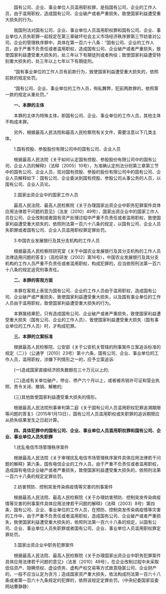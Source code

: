 　　国有公司、企业、事业单位人员滥用职权罪，是指国有公司、企业的工作人员，由于滥用职权，造成国有公司、企业破产或者严重损失，致使国家利益遭受重大损失的行为。

　　我国刑法对国有公司、企业、事业单位人员滥用职权罪和国有公司、企业、事业单位人员失职罪一起规定在第三章破坏社会主义市场经济秩序罪第三节妨害对公司、企业的管理秩序罪中，具体在第一百六十八条：“国有公司、企业的工作人员，由于严重不负责任或者滥用职权，造成国有公司、企业破产或者严重损失，致使国家利益遭受重大损失的，处三年以下有期徒刑或者拘役；致使国家利益遭受特别重大损失的，处三年以上七年以下有期徒刑。

　　“国有事业单位的工作人员有前款行为，致使国家利益遭受重大损失的，依照前款的规定处罚。

　　“国有公司、企业、事业单位的工作人员，徇私舞弊，犯前两款罪的，依照第一款的规定从重处罚。”

　　**一、本罪的主体**

　　本罪的主体为特殊主体，即国有公司、企业、事业单位的工作人员，其他主体不构成本罪。

　　另外，根据最高人民法院和最高人民检察院有关文件，需要注意以下几类主体。

　　1.国有控股、参股股份有限公司中的国有公司、企业人员

　　根据最高人民法院《关于如何认定国有控股、参股股份有限公司中的国有公司、企业人员的解释》（法释〔2005〕10号），为准确认定刑法分则第三章第三节中的国有公司、企业人员，现对国有控股、参股的股份有限公司中的国有公司、企业人员解释如下：国有公司、企业委派到国有控股、参股公司从事公务的人员，以国有公司、企业人员论。

　　2.国家出资企业中的国家工作人员

　　最高人民法院、最高人民检察院《关于办理国家出资企业中职务犯罪案件具体应用法律若干问题的意见》（法发〔2010〕49号），国家出资企业中的国家工作人员在公司、企业改制或者国有资产处理过程中严重不负责任或者滥用职权，致使国家利益遭受重大损失的，依照刑法第一百六十八条的规定，以国有公司、企业人员失职罪或者国有公司、企业人员滥用职权罪定罪处罚。

　　3.中国农业发展银行及其分支机构的工作人员

　　根据最高人民检察院研究室《关于中国农业发展银行及其分支机构的工作人员法律适用问题的答复》（高检研发〔2002〕第16号），中国农业发展银行及其分支机构的工作人员严重不负责任或者滥用职权，构成犯罪的，应当依照刑法第一百六十八条的规定追究刑事责任。

　　**二、本罪的客观方面**

　　本罪在客观上表现为国有公司、企业的工作人员由于滥用职权，造成国有公司、企业破产或严重损失，致使国家利益遭受重大损失，以及国有事业单位的工作人员由于滥用职权，致使国家利益遭受重大损失的行为。

　　本罪属结果犯，只有造成国有公司、企业破产或者严重损失，致使国家利益遭受重大损失（国有公司、企业的工作人员）、致使国家利益遭受重大损失（国有事业单位的工作人员）时，才构成犯罪。

　　**三、本罪的立案标准**

　　根据最高人民检察院、公安部《关于公安机关管辖的刑事案件立案追诉标准的规定（二）》（公通字〔2010〕23号）第十六条，国有公司、企业、事业单位的工作人员，滥用职权，涉嫌下列情形之一的，应予立案追诉:

　　(一)造成国家直接经济损失数额在三十万元以上的;

　　(二)造成有关单位破产，停业、停产六个月以上，或者被吊销许可证和营业执照、责令关闭、撤销、解散的;

　　(三)其他致使国家利益遭受重大损失的情形。

　　根据最高人民法院刑事审判第二庭《关于国有公司人员滥用职权犯罪追溯期限等问题的答复》（2015年1月13日），国有公司人员滥用职权或失职罪的追诉期限应从损失结果发生之日起计算。

　　**四、具体犯罪中的国有公司、企业、事业单位人员滥用职权罪和国有公司、企业、事业单位人员失职罪**

　　1.扰乱电信市场管理秩序案件

　　根据最高人民法院《关于审理扰乱电信市场管理秩序案件具体应用法律若干问题的解释》第六条，国有电信企业的工作人员，由于严重不负责任或者滥用职权，造成国有电信企业破产或者严重损失，致使国家利益遭受重大损失的，依照刑法第一百六十八条的规定定罪处罚。

　　2.妨害预防、控制突发传染病疫情等灾害的刑事案件

　　根据最高人民法院、最高人民检察院《关于办理妨害预防、控制突发传染病疫情等灾害的刑事案件具体应用法律若干问题的解释》（法释〔2003〕8号）第四条，国有公司、企业、事业单位的工作人员，在预防、控制突发传染病疫情等灾害的工作中，由于严重不负责任或者滥用职权，造成国有公司、企业破产或者严重损失，致使国家利益遭受重大损失的，依照刑法第一百六十八条的规定，以国有公司、企业、事业单位人员失职罪或者国有公司、企业、事业单位人员滥用职权罪定罪处罚。

　　3.国家出资企业中职务犯罪案件

　　根据最高人民法院、最高人民检察院《关于办理国家出资企业中职务犯罪案件具体应用法律若干问题的意见》（法发〔2010〕49号），在企业改制过程中未采取低估资产、隐瞒债权、虚设债务、虚构产权交易等方式故意隐匿公司、企业财产的，一般不应当认定为贪污；造成国家资产重大损失，依法构成刑法第一百六十八条或者第一百六十九条规定的犯罪的，依照该规定定罪处罚。（中央纪委国家监委网站曹静静）